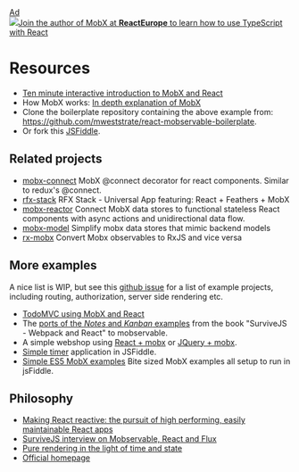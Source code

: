 <div id='codefund'></div><div class="re_2020"><a class="re_2020_link" href="https://www.react-europe.org/#slot-2149-workshop-typescript-for-react-and-graphql-devs-with-michel-weststrate" target="_blank" rel="sponsored noopener"><div><div class="re_2020_ad" >Ad</div></div><img src="/img/reacteurope.svg"><span>Join the author of MobX at <b>ReactEurope</b> to learn how to use <span class="link">TypeScript with React</span></span></a></div>

# Resources

-   [Ten minute interactive introduction to MobX and React](https://mobx.js.org/getting-started#demo)
-   How MobX works:
    [In depth explanation of MobX](https://medium.com/@mweststrate/becoming-fully-reactive-an-in-depth-explanation-of-mobservable-55995262a254#.wnlo6bw8y)
-   Clone the boilerplate repository containing the above example from:
    https://github.com/mweststrate/react-mobservable-boilerplate.
-   Or fork this [JSFiddle](https://jsfiddle.net/mweststrate/wgbe4guu/).

## Related projects

-   [mobx-connect](https://github.com/nightwolfz/mobx-connect) MobX @connect
    decorator for react components. Similar to redux's @connect.
-   [rfx-stack](https://github.com/foxhound87/rfx-stack) RFX Stack - Universal
    App featuring: React + Feathers + MobX
-   [mobx-reactor](https://github.com/amsb/mobx-reactor) Connect MobX data
    stores to functional stateless React components with async actions and
    unidirectional data flow.
-   [mobx-model](https://github.com/ikido/mobx-model) Simplify mobx data stores
    that mimic backend models
-   [rx-mobx](https://github.com/chicoxyzzy/rx-mobx) Convert Mobx observables to
    RxJS and vice versa

## More examples

A nice list is WIP, but see this
[github issue](https://github.com/mobxjs/mobx/issues/104) for a list of example
projects, including routing, authorization, server side rendering etc.

-   [TodoMVC using MobX and React](https://github.com/mweststrate/mobx-todomvc)
-   The
    [ports of the _Notes_ and _Kanban_ examples](https://github.com/survivejs/mobservable-demo)
    from the book "SurviveJS - Webpack and React" to mobservable.
-   A simple webshop using
    [React + mobx](https://jsfiddle.net/mweststrate/46vL0phw) or
    [JQuery + mobx](http://jsfiddle.net/mweststrate/vxn7qgdw).
-   [Simple timer](https://jsfiddle.net/mweststrate/wgbe4guu/) application in
    JSFiddle.
-   [Simple ES5 MobX examples](https://github.com/mattruby/mobx-examples) Bite
    sized MobX examples all setup to run in jsFiddle.

## Philosophy

-   [Making React reactive: the pursuit of high performing, easily maintainable React apps](https://www.mendix.com/tech-blog/making-react-reactive-pursuit-high-performing-easily-maintainable-react-apps/)
-   [SurviveJS interview on Mobservable, React and Flux](http://survivejs.com/blog/mobservable-interview/)
-   [Pure rendering in the light of time and state](https://medium.com/@mweststrate/pure-rendering-in-the-light-of-time-and-state-4b537d8d40b1)
-   [Official homepage](http://mobxjs.github.io/mobx/)
